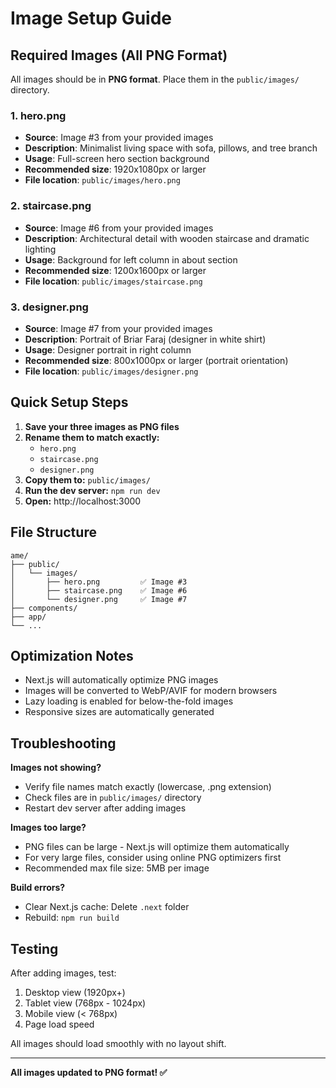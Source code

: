 # Image Setup Guide

## Required Images (All PNG Format)

All images should be in **PNG format**. Place them in the `public/images/` directory.

### 1. hero.png
- **Source**: Image #3 from your provided images
- **Description**: Minimalist living space with sofa, pillows, and tree branch
- **Usage**: Full-screen hero section background
- **Recommended size**: 1920x1080px or larger
- **File location**: `public/images/hero.png`

### 2. staircase.png
- **Source**: Image #6 from your provided images
- **Description**: Architectural detail with wooden staircase and dramatic lighting
- **Usage**: Background for left column in about section
- **Recommended size**: 1200x1600px or larger
- **File location**: `public/images/staircase.png`

### 3. designer.png
- **Source**: Image #7 from your provided images
- **Description**: Portrait of Briar Faraj (designer in white shirt)
- **Usage**: Designer portrait in right column
- **Recommended size**: 800x1000px or larger (portrait orientation)
- **File location**: `public/images/designer.png`

## Quick Setup Steps

1. **Save your three images as PNG files**
2. **Rename them to match exactly:**
   - `hero.png`
   - `staircase.png`
   - `designer.png`
3. **Copy them to:** `public/images/`
4. **Run the dev server:** `npm run dev`
5. **Open:** http://localhost:3000

## File Structure

```
ame/
├── public/
│   └── images/
│       ├── hero.png         ✅ Image #3
│       ├── staircase.png    ✅ Image #6
│       └── designer.png     ✅ Image #7
├── components/
├── app/
└── ...
```

## Optimization Notes

- Next.js will automatically optimize PNG images
- Images will be converted to WebP/AVIF for modern browsers
- Lazy loading is enabled for below-the-fold images
- Responsive sizes are automatically generated

## Troubleshooting

**Images not showing?**
- Verify file names match exactly (lowercase, .png extension)
- Check files are in `public/images/` directory
- Restart dev server after adding images

**Images too large?**
- PNG files can be large - Next.js will optimize them automatically
- For very large files, consider using online PNG optimizers first
- Recommended max file size: 5MB per image

**Build errors?**
- Clear Next.js cache: Delete `.next` folder
- Rebuild: `npm run build`

## Testing

After adding images, test:
1. Desktop view (1920px+)
2. Tablet view (768px - 1024px)
3. Mobile view (< 768px)
4. Page load speed

All images should load smoothly with no layout shift.

---

**All images updated to PNG format! ✅**
